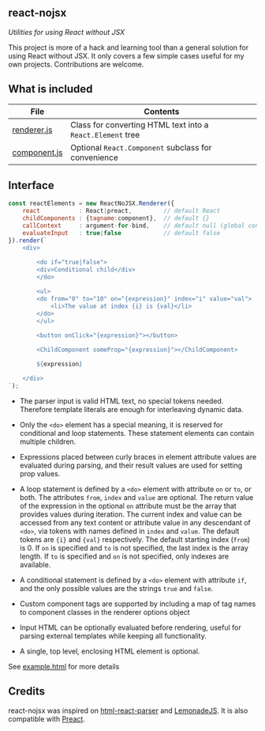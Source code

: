 react-nojsx
-----------

*Utilities for using React without JSX*

This project is more of a hack and learning tool than a general solution for
using React without JSX. It only covers a few simple cases useful for my own
projects. Contributions are welcome.

What is included
----------------

| File | Contents
|------|---------
| [renderer.js](https://github.com/lucianoiam/react-nojsx/blob/master/renderer.js) | Class for converting HTML text into a `React.Element` tree
| [component.js](https://github.com/lucianoiam/react-nojsx/blob/master/component.js) | Optional `React.Component` subclass for convenience

Interface
---------

```js
const reactElements = new ReactNoJSX.Renderer({
    react           : React|preact,         // default React
    childComponents : {tagname:component},  // default {}
    callContext     : argument-for-bind,    // default null (global context)
    evaluateInput   : true|false            // default false
}).render(`
    <div>
        
        <do if="true|false">
        <div>Conditional child</div>
        </do>

        <ul>
        <do from="0" to="10" on="{expression}" index="i" value="val">
            <li>The value at index {i} is {val}</li>
        </do>
        </ul>
        
        <button onClick="{expression}"></button>

        <ChildComponent someProp="{expression}"></ChildComponent>

        ${expression}

    </div>
`);
```

- The parser input is valid HTML text, no special tokens needed. Therefore 
template literals are enough for interleaving dynamic data.

- Only the `<do>` element has a special meaning, it is reserved for conditional
and loop statements. These statement elements can contain multiple children.

- Expressions placed between curly braces in element attribute values are
evaluated during parsing, and their result values are used for setting prop
values.

- A loop statement is defined by a `<do>` element with attribute `on` or `to`,
or both. The attributes `from`, `index` and `value` are optional. The return
value of the expression in the optional `on` attribute must be the array that
provides values during iteration. The current index and value can be accessed
from any text content or attribute value in any descendant of `<do>`, via tokens
with names defined in `index` and `value`. The default tokens are `{i}` and
`{val}` respectively. The default starting index (`from`) is 0. If `on` is
specified and `to` is not specified, the last index is the array length. If `to`
is specified and `on` is not specified, only indexes are available.

- A conditional statement is defined by a `<do>` element with attribute `if`,
and the only possible values are the strings `true` and `false`.

- Custom component tags are supported by including a map of tag names to
component classes in the renderer options object

- Input HTML can be optionally evaluated before rendering, useful for parsing
external templates while keeping all functionality.

- A single, top level, enclosing HTML element is optional.

See [example.html](https://github.com/lucianoiam/react-nojsx/blob/master/example.html)
for more details

Credits
-------

react-nojsx was inspired on [html-react-parser](https://github.com/remarkablemark/html-react-parser)
and [LemonadeJS](https://github.com/lemonadejs/lemonadejs). It is also
compatible with [Preact](https://preactjs.com).
